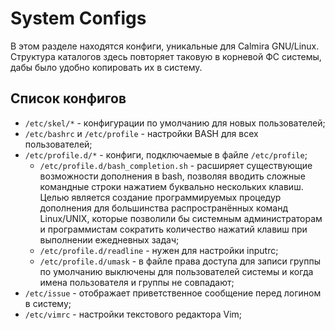 # System Configs

В этом разделе находятся конфиги, уникальные для Calmira GNU/Linux. Структура каталогов здесь повторяет таковую в корневой ФС системы, дабы было удобно копировать их в систему.

## Список конфигов
* `/etc/skel/*` - конфигурации по умолчанию для новых пользователей;
* `/etc/bashrc` и `/etc/profile` - настройки BASH для всех пользователей;
* `/etc/profile.d/*` - конфиги, подключаемые в файле `/etc/profile`;
  * `/etc/profile.d/bash_completion.sh` - расширяет существующие возможности дополнения в bash, позволяя вводить сложные командные строки нажатием буквально нескольких клавиш. Целью является создание программируемых процедур дополнения для большинства распространённых команд Linux/UNIX, которые позволили бы системным администраторам и программистам сократить количество нажатий клавиш при выполнении ежедневных задач;
  * `/etc/profile.d/readline` - нужен для настройки inputrc;
  * `/etc/profile.d/umask` - в файле права доступа для записи группы по умолчанию выключены для пользователей системы и когда имена пользователя и группы не совпадают;
* `/etc/issue` - отображает приветственное сообщение перед логином в систему;
* `/etc/vimrc` - настройки текстового редактора Vim;
